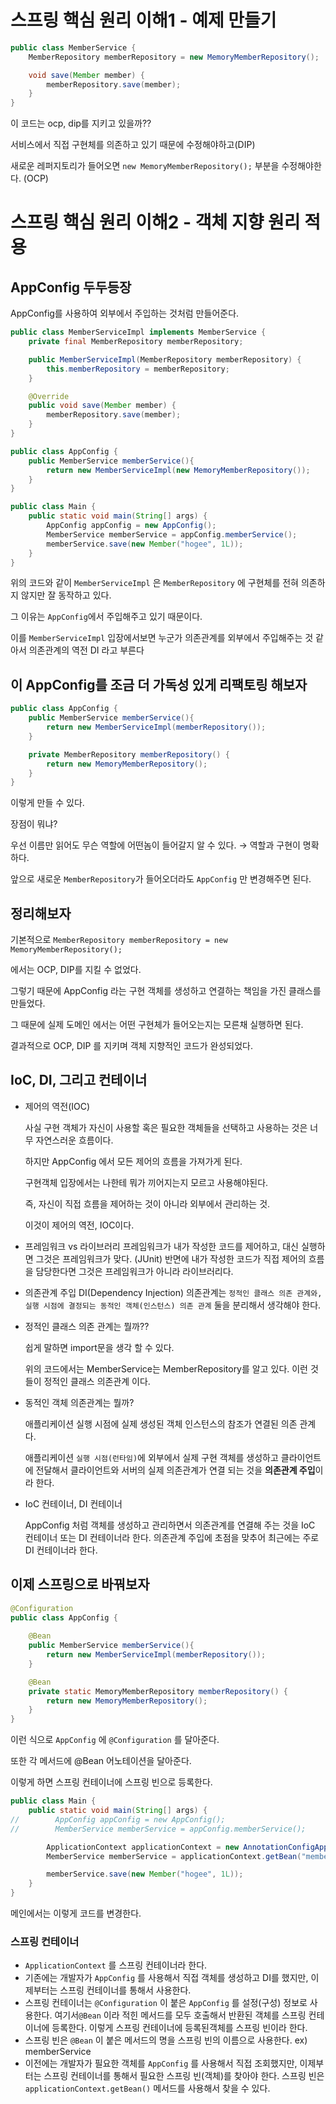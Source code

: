 # 스프링 핵심 원리 이해1 - 예제 만들기

```java
public class MemberService {
    MemberRepository memberRepository = new MemoryMemberRepository();

    void save(Member member) {
        memberRepository.save(member);
    }
}
```

이 코드는 ocp, dip를 지키고 있을까??

서비스에서 직접 구현체를 의존하고 있기 때문에 수정해야하고(DIP)

새로운 레퍼지토리가 들어오면 `new MemoryMemberRepository();` 부분을 수정해야한다. (OCP)

# 스프링 핵심 원리 이해2 - 객체 지향 원리 적용

## AppConfig 두두등장

AppConfig를 사용하여 외부에서 주입하는 것처럼 만들어준다.

```java
public class MemberServiceImpl implements MemberService {
    private final MemberRepository memberRepository;

    public MemberServiceImpl(MemberRepository memberRepository) {
        this.memberRepository = memberRepository;
    }

    @Override
    public void save(Member member) {
        memberRepository.save(member);
    }
}
```

```java
public class AppConfig {
    public MemberService memberService(){
        return new MemberServiceImpl(new MemoryMemberRepository());
    }
}
```

```java
public class Main {
    public static void main(String[] args) {
        AppConfig appConfig = new AppConfig();
        MemberService memberService = appConfig.memberService();
        memberService.save(new Member("hogee", 1L));
    }
}
```

위의 코드와 같이 `MemberServiceImpl` 은 `MemberRepository` 에 구현체를 전혀 의존하지 않지만 잘 동작하고 있다.

그 이유는 `AppConfig`에서 주입해주고 있기 때문이다.

이를 `MemberServiceImpl` 입장에서보면 누군가 의존관계를 외부에서 주입해주는 것 같아서 의존관계의 역전 DI 라고 부른다

## 이 AppConfig를 조금 더 가독성 있게 리팩토링 해보자

```java
public class AppConfig {
    public MemberService memberService(){
        return new MemberServiceImpl(memberRepository());
    }

    private MemberRepository memberRepository() {
        return new MemoryMemberRepository();
    }
}
```

이렇게 만들 수 있다.

장점이 뭐냐?

우선 이름만 읽어도 무슨 역할에 어떤놈이 들어갈지 알 수 있다.
→ 역할과 구현이 명확하다.

앞으로 새로운 `MemberRepository`가 들어오더라도 `AppConfig` 만 변경해주면 된다.

## 정리해보자

기본적으로  `MemberRepository memberRepository = new MemoryMemberRepository();`

에서는 OCP, DIP를 지킬 수 없었다.

그렇기 때문에 AppConfig 라는 구현 객체를 생성하고 연결하는 책임을 가진 클래스를 만들었다.

그 때문에 실제 도메인 에서는 어떤 구현체가 들어오는지는 모른채 실행하면 된다.

결과적으로 OCP, DIP 를 지키며 객체 지향적인 코드가 완성되었다.

## IoC, DI, 그리고 컨테이너

- 제어의 역전(IOC)

  사실 구현 객체가 자신이 사용할 혹은 필요한 객체들을 선택하고 사용하는 것은 너무 자연스러운 흐름이다.

  하지만 AppConfig 에서 모든 제어의 흐름을 가져가게 된다.

  구현객체 입장에서는 나한테 뭐가 끼어지는지 모르고 사용해야된다.

  즉, 자신이 직접 흐름을 제어하는 것이 아니라 외부에서 관리하는 것.

  이것이 제어의 역전, IOC이다.


- 프레임워크 vs 라이브러리
  프레임워크가 내가 작성한 코드를 제어하고, 대신 실행하면 그것은 프레임워크가 맞다. (JUnit)
  반면에 내가 작성한 코드가 직접 제어의 흐름을 담당한다면 그것은 프레임워크가 아니라 라이브러리다.


- 의존관계 주입 DI(Dependency Injection)
  의존관계는 `정적인 클래스 의존 관계와, 실행 시점에 결정되는 동적인 객체(인스턴스) 의존 관계` 둘을 분리해서 생각해야 한다.


- 정적인 클래스 의존 관계는 뭘까??

  쉽게 말하면 import문을 생각 할 수 있다.

  위의 코드에서는 MemberService는 MemberRepository를 알고 있다. 이런 것들이 정적인 클래스 의존관계 이다.


- 동적인 객체 의존관계는 뭘까?

  애플리케이션 실행 시점에 실제 생성된 객체 인스턴스의 참조가 연결된 의존 관계다.

  애플리케이션 `실행 시점(런타임)`에 외부에서 실제 구현 객체를 생성하고 클라이언트에 전달해서 클라이언트와 서버의 실제 의존관계가 연결 되는 것을 **의존관계 주입**이라 한다.


- IoC 컨테이너, DI 컨테이너

  AppConfig 처럼 객체를 생성하고 관리하면서 의존관계를 연결해 주는 것을 IoC 컨테이너 또는 DI 컨테이너라 한다.
  의존관계 주입에 초점을 맞추어 최근에는 주로 DI 컨테이너라 한다.


## 이제 스프링으로 바꿔보자

```java
@Configuration
public class AppConfig {
    
    @Bean
    public MemberService memberService(){
        return new MemberServiceImpl(memberRepository());
    }

    @Bean
    private static MemoryMemberRepository memberRepository() {
        return new MemoryMemberRepository();
    }
}
```

이런 식으로 `AppConfig` 에 `@Configuration` 를 달아준다.

또한 각 메서드에 @Bean 어노테이션을 달아준다.

이렇게 하면 스프링 컨테이너에 스프링 빈으로 등록한다.

```java
public class Main {
    public static void main(String[] args) {
//        AppConfig appConfig = new AppConfig();
//        MemberService memberService = appConfig.memberService();

        ApplicationContext applicationContext = new AnnotationConfigApplicationContext(AppConfig.class);
        MemberService memberService = applicationContext.getBean("memberService", MemberService.class);

        memberService.save(new Member("hogee", 1L));
    }
}
```

메인에서는 이렇게 코드를 변경한다.

### 스프링 컨테이너

- `ApplicationContext` 를 스프링 컨테이너라 한다.
- 기존에는 개발자가 `AppConfig` 를 사용해서 직접 객체를 생성하고 DI를 했지만, 이제부터는 스프링 컨테이너를 통해서 사용한다.
- 스프링 컨테이너는 `@Configuration` 이 붙은 `AppConfig` 를 설정(구성) 정보로 사용한다. 여기서`@Bean` 이라 적힌 메서드를 모두 호출해서 반환된 객체를 스프링 컨테이너에 등록한다. 이렇게 스프링 컨테이너에 등록된객체를 스프링 빈이라 한다.
- 스프링 빈은 `@Bean` 이 붙은 메서드의 명을 스프링 빈의 이름으로 사용한다.
  ex) memberService
- 이전에는 개발자가 필요한 객체를 `AppConfig` 를 사용해서 직접 조회했지만, 이제부터는 스프링 컨테이너를 통해서 필요한 스프링 빈(객체)를 찾아야 한다. 스프링 빈은 `applicationContext.getBean()` 메서드를 사용해서 찾을 수 있다.
